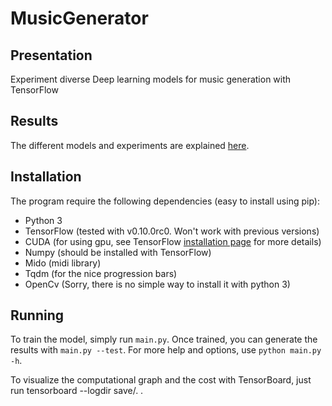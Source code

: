 # MusicGenerator

## Presentation

Experiment diverse Deep learning models for music generation with TensorFlow

## Results

The different models and experiments are explained [here](docs/models.md).

## Installation

The program require the following dependencies (easy to install using pip):
 * Python 3
 * TensorFlow (tested with v0.10.0rc0. Won't work with previous versions)
 * CUDA (for using gpu, see TensorFlow [installation page](https://www.tensorflow.org/versions/master/get_started/os_setup.html#optional-install-cuda-gpus-on-linux) for more details)
 * Numpy (should be installed with TensorFlow)
 * Mido (midi library)
 * Tqdm (for the nice progression bars)
 * OpenCv (Sorry, there is no simple way to install it with python 3)

## Running

To train the model, simply run `main.py`. Once trained, you can generate the results with `main.py --test`. For more help and options, use `python main.py -h`.

To visualize the computational graph and the cost with TensorBoard, just run tensorboard --logdir save/. .
